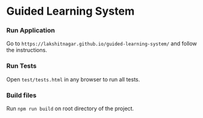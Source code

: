# Guided Learning System

### Run Application
 
Go to `https://lakshitnagar.github.io/guided-learning-system/` and follow the instructions.

### Run Tests

Open `test/tests.html` in any browser to run all tests.


### Build files

Run `npm run build` on root directory of the project.
